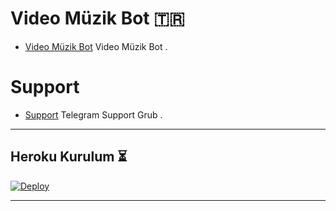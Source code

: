 
# Video Müzik Bot 🇹🇷
- [Video Müzik Bot](https://github.com/ramoben200/Video-Music) Video Müzik Bot .

# Support 
- [Support](https://t.me/Ballasresmi) Telegram Support Grub .

---

## Heroku Kurulum ⏳

[![Deploy](https://www.herokucdn.com/deploy/button.svg)](https://heroku.com/deploy?template=https://github.com/ramoben200/Video-Music)

---


